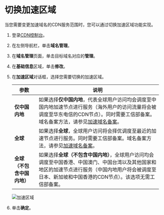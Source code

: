 # 切换加速区域

当您需要变更加速域名的CDN服务范围时，您可以通过切换加速区域功能实现。

1.  登录[CDN控制台](https://cdn.console.aliyun.com)。

2.  在左侧导航栏，单击**域名管理**。

3.  在**域名管理**页面，单击目标域名对应的**管理**。

4.  在**基础信息**区域，单击**修改**。

5.  在**加速区域**对话框，选择您需要切换的加速区域。

    |参数|说明|
    |--|--|
    |**仅中国内地**|如果选择**仅中国内地**，代表全球用户访问均会调度至中国内地加速节点进行服务（海外用户的访问流量将会被调度至华东电信的CDN节点）。同时需要工信部备案。域名备案方法，请参见[加速域名备案](/cn.zh-CN/产品简介/使用限制.md)。|
    |**全球**|如果选择**全球**，全球用户访问将会择优调度至最近的加速节点进行服务。同时需要工信部备案。域名备案方法，请参见[加速域名备案](/cn.zh-CN/产品简介/使用限制.md)。|
    |**全球（不包含中国内地）**|如果选择**全球（不包含中国内地）**，全球用户访问均会调度至中国香港、中国澳门、中国台湾以及其他国家和地区的加速节点进行服务（中国内地用户将会被调度至日本、新加坡和中国香港的CDN节点）。该选项无需工信部备案。|

    ![加速区域](https://static-aliyun-doc.oss-accelerate.aliyuncs.com/assets/img/zh-CN/5564788951/p94752.png)

6.  单击**确定**。


